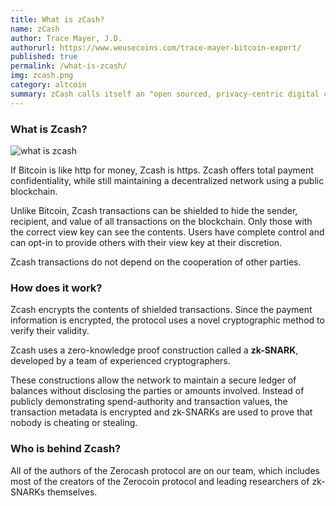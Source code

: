 ```yaml
---
title: What is zCash?
name: zCash
author: Trace Mayer, J.D.
authorurl: https://www.weusecoins.com/trace-mayer-bitcoin-expert/
published: true
permalink: /what-is-zcash/
img: zcash.png
category: altcoin
summary: zCash calls itself an "open sourced, privacy-centric digital currency with instant transactions." It is currently a top five cryptocurrency by market cap.
---
```


<h3>What is Zcash?</h3>
<img src="/zcash-logo-black.png" alt="what is zcash" align="center">
<p>If Bitcoin is like http for money, Zcash is https. Zcash offers total payment confidentiality, while still maintaining a decentralized network using a public blockchain.
<p>Unlike Bitcoin, Zcash transactions can be shielded to hide the sender, recipient, and value of all transactions on the blockchain. Only those with the correct view key can see the contents. Users have complete control and can opt-in to provide others with their view key at their discretion.
<p>Zcash transactions do not depend on the cooperation of other parties.</p>
<h3>How does it work?</h3>
<p>Zcash encrypts the contents of shielded transactions. Since the payment information is encrypted, the protocol uses a novel cryptographic method to verify their validity.</p>
<p>Zcash uses a zero-knowledge proof construction called a <b>zk-SNARK</b>, developed by a team of experienced cryptographers.
<p>These constructions allow the network to maintain a secure ledger of balances without disclosing the parties or amounts involved. Instead of publicly demonstrating spend-authority and transaction values, the transaction metadata is encrypted and zk-SNARKs are used to prove that nobody is cheating or stealing.</p>
<h3>Who is behind Zcash?</h3>
<p>All of the authors of the Zerocash protocol are on our team, which includes most of the creators of the Zerocoin protocol and leading researchers of zk-SNARKs themselves.</p>